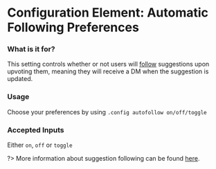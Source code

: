 # Configuration Element: Automatic Following Preferences

### What is it for?
This setting controls whether or not users will [follow](sumup.md?id=suggestion-following) suggestions upon upvoting them, meaning they will receive a DM when the suggestion is updated.

### Usage
Choose your preferences by using `.config autofollow on/off/toggle`

### Accepted Inputs
Either `on`, `off` or `toggle`

?> More information about suggestion following can be found [here](sumup.md?id=suggestion-following).
